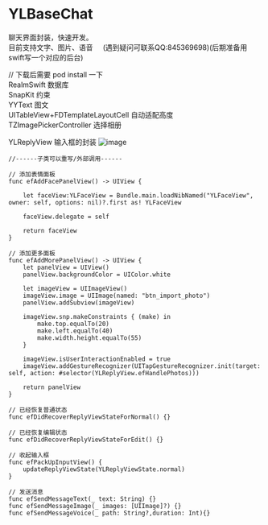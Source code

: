 # YLBaseChat
聊天界面封装，快速开发。                                
目前支持文字、图片、语音     (遇到疑问可联系QQ:845369698)(后期准备用swift写一个对应的后台)

// 下载后需要 pod install 一下                                  
RealmSwift   数据库                            
SnapKit      约束                                  
YYText       图文             
UITableView+FDTemplateLayoutCell  自动适配高度                               
TZImagePickerController 选择相册                              

YLReplyView 输入框的封装
![image](https://github.com/zhuyunlongYL/YLBaseChat/blob/master/RImage/1.png)


    //------子类可以重写/外部调用------
    
    // 添加表情面板
    func efAddFacePanelView() -> UIView {
        
        let faceView:YLFaceView = Bundle.main.loadNibNamed("YLFaceView", owner: self, options: nil)?.first as! YLFaceView
        
        faceView.delegate = self
        
        return faceView
    }
    
    // 添加更多面板
    func efAddMorePanelView() -> UIView {
        let panelView = UIView()
        panelView.backgroundColor = UIColor.white
        
        let imageView = UIImageView()
        imageView.image = UIImage(named: "btn_import_photo")
        panelView.addSubview(imageView)
        
        imageView.snp.makeConstraints { (make) in
            make.top.equalTo(20)
            make.left.equalTo(40)
            make.width.height.equalTo(55)
        }
        
        imageView.isUserInteractionEnabled = true
        imageView.addGestureRecognizer(UITapGestureRecognizer.init(target: self, action: #selector(YLReplyView.efHandlePhotos)))
        
        return panelView
    }
    
    // 已经恢复普通状态
    func efDidRecoverReplyViewStateForNormal() {}
    
    // 已经恢复编辑状态
    func efDidRecoverReplyViewStateForEdit() {}
    
    // 收起输入框
    func efPackUpInputView() {
        updateReplyViewState(YLReplyViewState.normal)
    }
    
    // 发送消息
    func efSendMessageText(_ text: String) {}
    func efSendMessageImage(_ images: [UIImage]?) {}
    func efSendMessageVoice(_ path: String?,duration: Int){}
